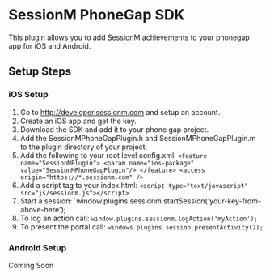 SessionM PhoneGap SDK
===============
This plugin allows you to add SessionM achievements to your phonegap app for iOS and Android.

Setup Steps
---------------

### iOS Setup
1. Go to http://developer.sessionm.com and setup an account.
2. Create an iOS app and get the key.
3. Download the SDK and add it to your phone gap project.
4. Add the SessionMPhoneGapPlugin.h and SessionMPhoneGapPlugin.m to the plugin directory of your project.
5. Add the following to your root level config.xml:
`
    <feature name="SessionMPlugin">
            <param name="ios-package" value="SessionMPhoneGapPlugin"/>
    </feature>
    <access origin="https://*.sessionm.com" /> 
`
6. Add a script tag to your index.html: 
`<script type="text/javascript" src="js/sessionm.js"></script>`
7. Start a session:
`window.plugins.sessionm.startSession('your-key-from-above-here');
8. To log an action call:
`window.plugins.sessionm.logAction('myAction');`
9. To present the portal call:
`windows.plugins.session.presentActivity(2);`

### Android Setup

Coming Soon
